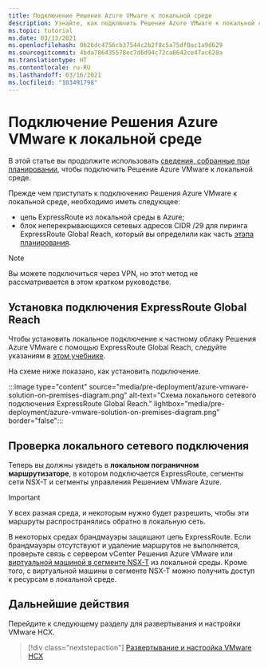 ```yaml
---
title: Подключение Решения Azure VMware к локальной среде
description: Узнайте, как подключить Решение Azure VMware к локальной среде.
ms.topic: tutorial
ms.date: 03/13/2021
ms.openlocfilehash: 0b26dc4756cb37544c2b2f8c5a75df0ac1a9d629
ms.sourcegitcommit: 4bda786435578ec7d6d94c72ca8642ce47ac628a
ms.translationtype: HT
ms.contentlocale: ru-RU
ms.lasthandoff: 03/16/2021
ms.locfileid: "103491798"
---
```

# <a name="connect-azure-vmware-solution-to-your-on-premises-environment"></a>Подключение Решения Azure VMware к локальной среде

В этой статье вы продолжите использовать [сведения, собранные при планировании](production-ready-deployment-steps.md), чтобы подключить Решение Azure VMware к локальной среде.

Прежде чем приступать к подключению Решения Azure VMware к локальной среде, необходимо иметь следующее:

- цепь ExpressRoute из локальной среды в Azure;
- блок неперекрывающихся сетевых адресов CIDR /29 для пиринга ExpressRoute Global Reach, который вы определили как часть [этапа планирования](production-ready-deployment-steps.md).

>[!NOTE]
> Вы можете подключиться через VPN, но этот метод не рассматривается в этом кратком руководстве.

## <a name="establish-an-expressroute-global-reach-connection"></a>Установка подключения ExpressRoute Global Reach

Чтобы установить локальное подключение к частному облаку Решения Azure VMware с помощью ExpressRoute Global Reach, следуйте указаниям в [этом учебнике](tutorial-expressroute-global-reach-private-cloud.md).

На схеме ниже показано, как установить подключение.

:::image type="content" source="media/pre-deployment/azure-vmware-solution-on-premises-diagram.png" alt-text="Схема локального сетевого подключения ExpressRoute Global Reach." lightbox="media/pre-deployment/azure-vmware-solution-on-premises-diagram.png" border="false":::

## <a name="verify-on-premises-network-connectivity"></a>Проверка локального сетевого подключения

Теперь вы должны увидеть в **локальном пограничном маршрутизаторе**, в котором подключается ExpressRoute, сегменты сети NSX-T и сегменты управления Решением VMware Azure.

>[!IMPORTANT]
>У всех разная среда, и некоторым нужно будет разрешить, чтобы эти маршруты распространялись обратно в локальную сеть.  

В некоторых средах брандмауэры защищают цепь ExpressRoute.  Если брандмауэры отсутствуют и удаление маршрутов не выполняется, проверьте связь с сервером vCenter Решения Azure VMware или [виртуальной машиной в сегменте NSX-T](deploy-azure-vmware-solution.md#add-a-vm-on-the-nsx-t-network-segment) из локальной среды. Кроме того, с виртуальной машины в сегменте NSX-T можно получить доступ к ресурсам в локальной среде.

## <a name="next-steps"></a>Дальнейшие действия

Перейдите к следующему разделу для развертывания и настройки VMware HCX.

> [!div class="nextstepaction"]
> [Развертывание и настройка VMware HCX](tutorial-deploy-vmware-hcx.md)